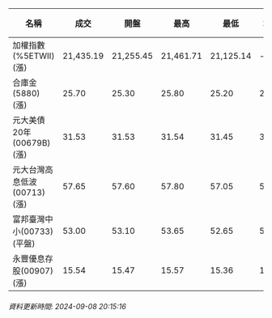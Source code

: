 | 名稱 | 成交 | 開盤 | 最高 | 最低 | 均價 | 成交金額(億) | 昨收 | 漲跌幅 | 漲跌 | 總量 | 昨量 | 振幅 |
| -------- | -------- | -------- | -------- |-------- | -------- | -------- |-------- |-------- |-------- | -------- | -------- |-------- |
|加權指數(%5ETWII) (漲)|21,435.19|21,255.45|21,461.71|21,125.14|-|2,688.54|21,187.71|1.17%|247.48|6,543,869|0|1.59%|
|合庫金(5880) (漲)|25.70|25.30|25.80|25.20|25.57|1.73|25.40|1.18%|0.30|6,780|8,309|2.36%|
|元大美債20年(00679B) (漲)|31.53|31.53|31.54|31.45|31.50|27.83|31.37|0.51%|0.16|88,339|75,484|0.29%|
|元大台灣高息低波(00713) (漲)|57.65|57.60|57.80|57.05|57.57|6.00|57.40|0.44%|0.25|10,427|13,045|1.31%|
|富邦臺灣中小(00733) (平盤)|53.00|53.10|53.65|52.65|53.27|0.598|53.00|0.00%|0.00|1,123|1,839|1.89%|
|永豐優息存股(00907) (漲)|15.54|15.47|15.57|15.36|15.50|0.312|15.42|0.78%|0.12|2,015|2,768|1.36%|
###### 資料更新時間: 2024-09-08 20:15:16